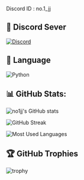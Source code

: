 Discord ID : no.1_jj
## 🔗 Discord Sever

[![Discord](https://img.shields.io/badge/Discord-7289DA?style=for-the-badge&logo=discord&logoColor=white)]([https://discord.gg/your-discord-invite-link](https://discord.gg/pulservice))


## 🚀 Language

![Python](https://img.shields.io/badge/Python-3776AB?style=for-the-badge&logo=python&logoColor=white)


## 📊 GitHub Stats:

![no1jj's GitHub stats](https://github-readme-stats.vercel.app/api?username=no1jj&show_icons=true&theme=radical)

![GitHub Streak](https://github-readme-streak-stats.herokuapp.com/?user=no1jj&theme=radical)

![Most Used Languages](https://github-readme-stats.vercel.app/api/top-langs/?username=no1jj&layout=compact&theme=radical)


## 🏆 GitHub Trophies

![trophy](https://github-profile-trophy.vercel.app/?username=no1jj&theme=radical)



